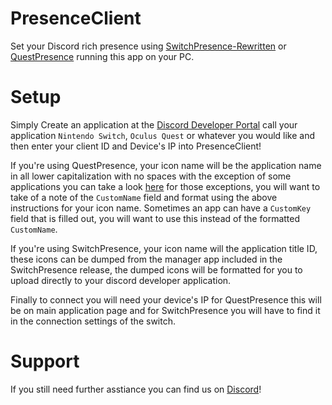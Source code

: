 # PresenceClient
Set your Discord rich presence using [SwitchPresence-Rewritten](https://github.com/HeadpatServices/SwitchPresence-Rewritten) or [QuestPresence](https://github.com/HeadpatServices/QuestPresence) running this app on your PC.

# Setup
Simply Create an application at the [Discord Developer Portal](https://discordapp.com/developers/applications/) call your application `Nintendo Switch`, `Oculus Quest` or whatever you would like and then enter your client ID and Device's IP into PresenceClient!<br>

If you're using QuestPresence, your icon name will be the application name in all lower capitalization with no spaces with the exception of some applications you can take a look [here](https://github.com/HeadpatServices/PresenceClient/blob/master/Resource/QuestApplicationOverrides.json) for those exceptions, you will want to take of a note of the `CustomName` field and format using the above instructions for your icon name. Sometimes an app can have a `CustomKey` field that is filled out, you will want to use this instead of the formatted `CustomName`.

If you're using SwitchPresence, your icon name will the application title ID, these icons can be dumped from the manager app included in the SwitchPresence release, the dumped icons will be formatted for you to upload directly to your discord developer application.

Finally to connect you will need your device's IP for QuestPresence this will be on main application page and for SwitchPresence you will have to find it in the connection settings of the switch.

# Support
If you still need further asstiance you can find us on [Discord](https://link.headpat.services/discord)!
